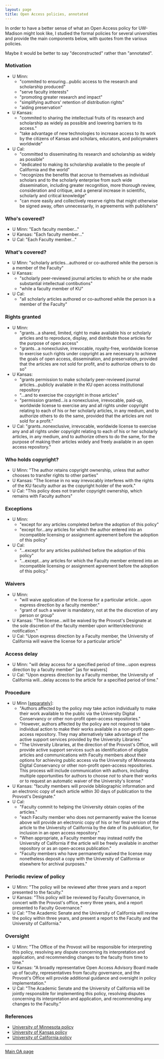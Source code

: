 ```yaml
---
layout: page
title: Open Access policies, annotated
---
```


In order to have a better sense of what an Open Access policy for
UW-Madison might look like, I studied the formal policies for several
universities and provide the main components below, with quotes from
the various policies.

Maybe it would be better to say "deconstructed" rather than "annotated".


### Motivation

- U Minn:
  - "commited to ensuring...public access to the research and scholarship produced"
  - "serve faculty interests"
  - "promoting greater research and impact"
  - "simplifying authors' retention of distribution rights"
  - "aiding preservation"
- U Kansas:
  - "commited to sharing the intellectual fruits of its research and
    scholarship as widely as possible and lowering barriers to its
    access."
  - "take advantage of new technologies to increase access to its work
    by the citizens of Kansas and scholars, educators, and
    policymakers worldwide"
- U Cal:
  - "committed to disseminating its research and scholarship as widely
    as possible"
  - "dedicated to making its scholarship available to the people of
    California and the world"
  - "recognizes the benefits that accrue to themselves as individual
    scholars and to the scholarly enterprise from such wide
    dissemination, including greater recognition, more thorough
    review, consideration and critique, and a general increase in
    scientific, scholarly and critical knowledge"
  - "can more easily and collectively reserve rights that might
    otherwise be signed away, often unnecessarily, in agreements with
    publishers"


### Who's covered?

- U Minn: "Each faculty member..."
- U Kansas: "Each faculty member..."
- U Cal: "Each Faculty member..."


### What's covered?

- U Minn: "scholarly articles...authored or co-authored while the
  person is a member of the Faculty"
- U Kansas:
  - "scholarly peer-reviewed journal articles to which he or
    she made substantial intellectual contibutions"
  - "while a faculty member of KU"
- U Cal:
  - "all scholarly articles authored or co-authored while the person
    is a member of the Faculty"


### Rights granted

- U Minn:
  - "grants...a shared, limited, right to make available his or
    scholarly articles and to reproduce, display, and distribute those
    articles for the purpose of open access"
  - "grants...a nonexclusive, irrevocable, royalty-free, worldwide
    license to exercise such rights under copyright as are necessary
    to achieve the goals of open access, dissemination, and
    preservation, provided that the articles are not sold for profit,
    and to authorize others to do so"
- U Kansas:
  - "grants permission to make scholarly peer-reviewed journal
    articles...publicly available in the KU open access institutional
    repository
  - "...and to exercise the copyright in those articles"
  - "permission granted...is a nonexclusive, irrevocable, paid-up,
    worldwide license to exercise any and all rights under copyright
    relating to each of his or her scholarly articles, in any medium,
    and to authorize others to do the same, provided that the articles
    are not sold for a profit."
- U Cal: "grants..nonexclusive, irrevocable, worldwide license to
  exercise any and all rights under copyright relating to each of his
  or her scholarly articles, in any medium, and to authorize others to
  do the same, for the purpose of making their articles widely and
  freely available in an open access repository."


### Who holds copyright?

- U Minn: "The author retains copyright ownership, unless that author
  chooses to transfer rights to other parties"
- U Kansas: "The license in no way irrevocably interferes with the
  rights of the KU faculty author as the copyright holder of the
  work."
- U Cal: "This policy does not transfer copyright ownership, which
  remains with Faculty authors"


### Exceptions

- U Minn:
  - "except for any articles completed before the adoption of this
    policy"
  - "except for...any articles for which the author entered into an
    incompatible licensing or assignment agreement before the adoption
    of this policy"
- U Cal:
  - "...except for any articles published before the adoption of this
    policy"
  - "...except...any articles for which the Faculty member entered
    into an incompatible licensing or assignment agreement before the
    adoption of this policy."


### Waivers

- U Minn:
  - "will waive application of the license for a particular
    article...upon express direction by a faculty member."
  - "grant of such a waiver is mandatory, not at the the discretion of
    any person or group"
- U Kansas: "The license...will be waived by the Provost's Designate
  at the sole discretion of the faculty member upon written/electronic
  notification."
- U Cal: "Upon express direction by a Faculty member, the University
  of California will waive the license for a particular article"


### Access delay

- U Minn: "will delay access for a specified period of time...upon
  express direction by a faculty member" [as for waivers]
- U Cal: "Upon express direction by a Faculty member, the University
  of California will...delay access to the article for a specified
  period of time."


### Procedure

- U Minn \[[separately](http://www.policy.umn.edu/Policies/Research/SCHOLARLYARTICLES_PROC01.html)\]:
  - "Authors affected by the policy _may_ take action individually to
    make their work available to the public via the University Digital
    Conservancy or other non-profit open-access repositories."
  - "However, authors affected by the policy are not required to take
    individual action to make their works available in a non-profit
    open-access repository. They may alternatively take advantage of
    the active support services provided by the University Libraries."
  - "The University Libraries, at the direction of the Provost's
    Office, will provide active support services such as
    identification of eligible articles and communications with
    Faculty members about their options for achieving public access
    via the University of Minnesota Digital Conservancy or other
    non-profit open-access repositories. This process will include
    communication with authors, including multiple opportunities for
    authors to choose _not_ to share their works or to request an
    automatic waiver of the University's license."
- U Kansas: "faculty members will provide bibliographic information
  and an electronic copy of each article within 30 days of publication
  to the Provost's Designate."
- U Cal:
  - "Faculty commit to helping the University obtain copies of the
    articles."
  - "each Faculty member who does not
    permanently waive the license above will provide an electronic
    copy of his or her final version of the article to the University
    of California by the date of its publication, for inclusion in an
    open access repository."
  - "When appropriate, a Faculty member may
    instead notify the University of California if the article will be
    freely available in another repository or as an open-access
    publication."
  - "Faculty members who have permanently waived the
    license may nonetheless deposit a copy with the University of
    California or elsewhere for archival purposes."


### Periodic review of policy

- U Minn: "The policy will be reviewed after three years and a report
  presented to the faculty."
- U Kansas: "This policy will be reviewed by Faculty Governance, in
  concert with the Provost's office, every three years, and a report
  presented to Faculty Governance."
- U Cal: "The Academic Senate and the University of California will
  review the policy within three years, and present a report to the
  Faculty and the University of California."


### Oversight

- U Minn: "The Office of the Provost will be responsible for
  interpreting this policy, resolving any dispute concerning its
  interpretation and application, and recommending changes to the
  faculty from time to time."
- U Kansas: "A broadly representative Open Access Advisory Board made
  up of faculty, representatives from faculty governance, and the
  Provost's Office will provide additional guidance and oversight in
  policy implementation."
- U Cal: "The Academic Senate and the University of California will be
  jointly responsible for implementing this policy, resolving disputes
  concerning its interpretation and application, and recommending any
  changes to the Faculty."


### References

- [University of Minnesota policy](http://www.policy.umn.edu/Policies/Research/SCHOLARLYARTICLES.html)
- [University of Kansas policy](http://policy.ku.edu/governance/open-access-policy)
- [University of California policy](http://osc.universityofcalifornia.edu/open-access-policy/policy-text/)

---

[Main OA page](oa.html)
